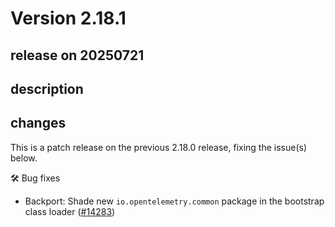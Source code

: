 # Version 2.18.1

## release on 20250721
## description
## changes
This is a patch release on the previous 2.18.0 release, fixing the issue(s) below.

🛠️ Bug fixes

* Backport: Shade new <code>io.opentelemetry.common</code> package in the bootstrap class loader (<a href="https://github.com/open-telemetry/opentelemetry-java-instrumentation/pull/14283" data-hovercard-type="pull_request" data-hovercard-url="/open-telemetry/opentelemetry-java-instrumentation/pull/14283/hovercard">#14283</a>)

